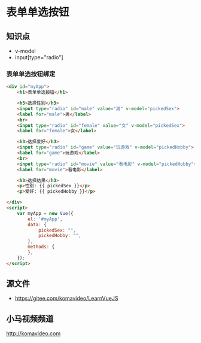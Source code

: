 表单单选按钮
============

## 知识点

* v-model
* input[type="radio"]

### 表单单选按钮绑定

~~~html
<div id="myApp">
    <h1>表单单选按钮</h1>

    <h3>选择性别</h3>
    <input type="radio" id="male" value="男" v-model="pickedSex">
    <label for="male">男</label>
    <br>
    <input type="radio" id="female" value="女" v-model="pickedSex">
    <label for="female">女</label>

    <h3>选择爱好</h3>
    <input type="radio" id="game" value="玩游戏" v-model="pickedHobby">
    <label for="game">玩游戏</label>
    <br>
    <input type="radio" id="movie" value="看电影" v-model="pickedHobby">
    <label for="movie">看电影</label>

    <h3>选择结果</h3>
    <p>性别: {{ pickedSex }}</p>
    <p>爱好: {{ pickedHobby }}</p>

</div>
<script>
    var myApp = new Vue({
        el: '#myApp', 
        data: {
            pickedSex: "",
            pickedHobby: "",
        },
        methods: {
        },
    });
</script>
~~~

## 源文件

* https://gitee.com/komavideo/LearnVueJS

## 小马视频频道

http://komavideo.com
